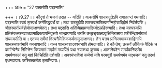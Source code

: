 +++
title = "27 यत्करोषि यदश्नासि"

+++
।।9.27।। कीदृशं ते भजनं तदाह -- यदिति। यत्करोषि शास्त्रादृतेऽपि
रागात्प्राप्तं गमनादि। यदश्नासि स्वयं तृप्त्यर्थं कर्मसिद्ध्यर्थं वा।
तथा यज्जुहोषि शास्त्रबलान्नित्यमग्निहोत्रादिहोमं निर्वर्तयसि।
श्रौतस्मार्तसर्वहोमोपलक्षणमेतत्। तथा यद्ददासि
अतिथिब्राह्मणादिभ्योऽन्नहिरण्यादि। तथा यत्तपस्यसि
प्रतिसंवत्सरमज्ञातप्रामादिकपापनिवृत्तये चान्द्रायणादि चरसि
उच्छृङ्खलप्रवृत्तिनिरासाय शरीरेन्द्रियसंघातं संयमयसीति वा। एतच्च
सर्वेषां नित्यनैमित्तिककर्मणामुपलक्षणम्। तेन यत्तव
प्राणिस्वभाववशाद्विनापि शास्त्रमवश्यंभावि गमनाशनादि। यच्च
शास्त्रवशादवश्यंभावि होमदानादि। हे कौन्तेय; तत्सर्वं लौकिकं वैदिकं च
कर्मान्येनैव निमित्तेन क्रियमाणं मदर्पणं मय्यर्पितं यथा स्यात्तथा
कुरुष्व। आत्मनेपदेन समर्पकनिष्ठमेव समर्पणफलं नतु मह्यं किंचिदिति
दर्शयति। अवश्यंभाविनां कर्मणां मयि परमगुरौ समर्पणमेव मद्भजनं नतु तदर्थं
पृथग्व्यापारः कश्चित्कर्तव्य इत्यभिप्रायः।
